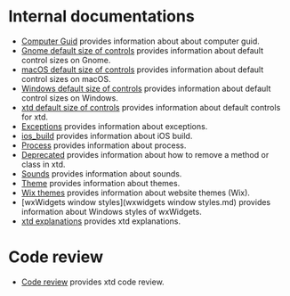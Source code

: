 # Internal documentations

* [Computer Guid](computer_guid.md) provides information about about computer guid.
* [Gnome default size of controls](default_size_of_controls_g.md) provides information about default control sizes on Gnome.
* [macOS default size of controls](default_size_of_controls_m.md) provides information about default control sizes on macOS.
* [Windows default size of controls](default_size_of_controls_w.md) provides information about default control sizes on Windows.
* [xtd default size of controls](default_size_of_controls.md) provides information about default controls for xtd.
* [Exceptions](exceptions.txt) provides information about exceptions.
* [ios_build](ios_build.md) provides information about iOS build.
* [Process](process.md) provides information about process.
* [Deprecated](deprecated.md) provides information about how to remove a method or class in xtd.
* [Sounds](sounds.md) provides information about sounds.
* [Theme](theme.md) provides information about themes.
* [Wix themes](wix_themes.md) provides information about website themes (Wix).
* [wxWidgets window styles](wxwidgets window styles.md) provides information about Windows styles of wxWidgets.
* [xtd explanations](xtd_explanations.md) provides xtd explanations.

# Code review

* [Code review](code_review) provides xtd code review.
